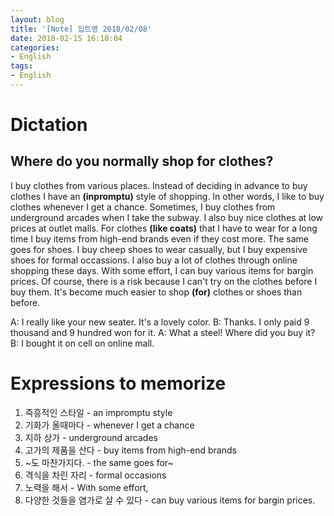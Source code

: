 ```yaml
---
layout: blog
title: '[Note] 입트영 2018/02/08'
date: 2018-02-15 16:10:04
categories: 
- English
tags:
- English
---
```


# Dictation
## Where do you normally shop for clothes?
I buy clothes from various places. Instead of deciding in advance to buy clothes I have an **(inpromptu)** style of shopping. In other words, I like to buy clothes whenever I get a chance. Sometimes, I buy clothes from underground arcades when I take the subway. I also buy nice clothes at low prices at outlet malls. For clothes **(like coats)** that I have to wear for a long time I buy items from high-end brands even if they cost more. The same goes for shoes. I buy cheep shoes to wear casually, but I buy expensive shoes for formal occassions. I also buy a lot of clothes through online shopping these days. With some effort, I can buy various items for bargin prices. Of course, there is a risk because I can't try on the clothes before I buy them. It's become much easier to shop **(for)** clothes or shoes than before.

A: I really like your new seater. It's a lovely color.
B: Thanks. I only paid 9 thousand and 9 hundred won for it.
A: What a steel! Where did you buy it?
B: I bought it on cell on online mall.

# Expressions to memorize
1. 즉흥적인 스타일 - an impromptu style
2. 기화가 올때마다 - whenever I get a chance
3. 지하 상가 - underground arcades
4. 고가의 제품을 산다 - buy items from high-end brands
5. ~도 마찬가지다. - the same goes for~
6. 격식을 차린 자리 - formal occasions
7. 노력을 해서 - With some effort,
8. 다양한 것들을 염가로 살 수 있다 - can buy various items for bargin prices.
